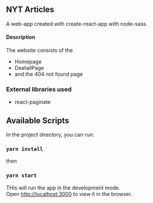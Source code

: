 ## NYT Articles

A web-app created with create-react-app with node-sass.<br />

#### Description

The website consists of the

- Homepage
- DeatailPage
- and the 404 not found page

### External libraries used

- react-paginate

## Available Scripts

In the project directory, you can run:

### `yarn install`

then

### `yarn start`

THis will run the app in the development mode.<br />
Open [http://localhost:3000](http://localhost:3000) to view it in the browser.
